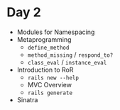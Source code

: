 # Day 2

- Modules for Namespacing
- Metaprogramming
  - `define_method`
  - `method_missing` / `respond_to?`
  - `class_eval` / `instance_eval`
- Introduction to RoR
  - `rails new --help`
  - MVC Overview
  - `rails generate`
- Sinatra
